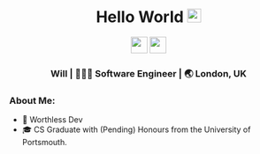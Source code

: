 <div align="center">
  <h1> Hello World <img src="https://media.giphy.com/media/hvRJCLFzcasrR4ia7z/giphy.gif" width="25px"></h1>
</div>
 
<p align='center'> 
<a href="https://www.linkedin.com/in/willgreen98/"><img height="30" src="https://raw.githubusercontent.com/trinwin/trinwin/master/icons/linkedin.png?raw=true"></a>
<a href="https://twitter.com/Will_Green98"><img height="30" src="https://raw.githubusercontent.com/trinwin/trinwin/master/icons/twitter.png?raw=true"></a>

<div align="center">
	<h3> Will | 👨🏻‍💻 Software Engineer | 🌏 London, UK </h3> 
</div>

### About Me: 

- 🥰 Worthless Dev
- 🎓 CS Graduate with (Pending) Honours from the University of Portsmouth.
